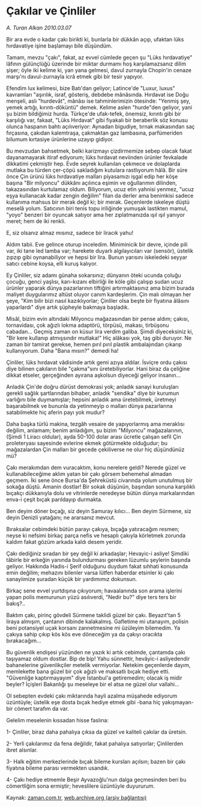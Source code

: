 # Çakılar ve Çinliler

*A. Turan Alkan 2010.03.07*

<tr><td class="metin" colspan="2" style="padding-top: 20px; padding-left: 5px; ">Bir ara evde o kadar çakı birikti ki, bunlarla bir dükkân açıp, ufaktan lüks hırdavatiye işine başlamayı bile düşündüm.</td></tr><tr><td class="metin" colspan="2" style="padding-top: 20px; padding-left: 5px; "><p>Tamam, mevzu "çakı", fakat, az evvel cümlede geçen şu "Lüks hırdavatiye" lâfının gülünçlüğü üzerinde bir miktar durmamı hoş karşılamazsanız dilim şişer; öyle iki kelime ki, yan yana gelmesi, davul zurnayla Chopin'in cenaze marşı'nı davul-zurnayla icrâ etmek gibi bir tesir yapıyor.
<p>Efendim lux kelimesi, bize Batı'dan geliyor; Latince'de "Luxur, luxus" kavramları "aşırılık, israf, gösteriş, debdebe mânâsında. Hırdavat ise Doğu menşeli, aslı "hurdevât", mânâsı ise tahminlerimizin ötesinde: "Yenmiş şey, yemek artığı, kırıntı-döküntü" demek. Kelime aslen "hurde"den geliyor, yani şu bizim bildiğimiz hurda. Türkçe'de ufak-tefek, önemsiz, kırıntı gibi bir karşılığı var, fakaat, "Lüks Hırdavat" gibi fiyakalı bir beraberlik söz konusu olunca haspanın bahtı açılıveriyor: Aynadan bigudiye, tırnak makasından saç fırçasına, çakıdan kalemtraşa, çakmaktan gaz lambasına, parfümeriden bilumum kırtasiye ürünlerine uzayıp gidiyor.
<p>Bu mevzudan bahsetmek, belki karizmayı çizdirmemize sebep olacak fakat dayanamayarak itiraf ediyorum; lüks hırdavat neviinden ürünler fevkalade dikkatimi çekmiştir hep. Evde seyrek kullanılan çekmece ve dolaplarda mutlaka bu türden çer-çöpü sakladığım kutulara rastlıyorum hâlâ. Bir süre önce Çin ürünü lüks hırdavatiye malları piyasamızı işgal edip her köşe başına "Bir milyoncu" dükkânı açılınca eşimin ve oğullarımın dilinden, takazasından kurtulamaz oldum. Biliyorum, ucuz etin yahnisi yenmez, "ucuz eşya kullanacak kadar zengin değilim" filan da derler ama benimkisi sadece kullanıma mahsus bir merak değil ki; bir merak. Geçenlerde iskeleye düştü meselâ yolum. Satıcının biri tenis topu iriliğinde yumuşak lastikten mamul, "yoyo" benzeri bir oyuncak satıyor ama her zıplatmanızda ışıl ışıl yanıyor meret; hem de iki renkli.
<p>E, siz olsanız almaz mısınız, sadece bir liracık yahu!
<p>Aldım tabii. Eve gelince oturup inceledim. Miniminicik bir devre, içinde pili var, iki tane led lamba var; harekete duyarlı algılayıcıları var (sensör), üstelik zıpzıp gibi oynanabiliyor ve hepsi bir lira. Bunun yarısını iskeledeki seyyar satıcı cebine koysa, elli kuruş kalıyor.
<p>Ey Çinliler, siz adamı günaha sokarsınız; dünyanın öteki ucunda çoluğu çocuğu, genci yaşlısı, karı-kızanı elbirliği ile köle gibi çalışıp sudan ucuz ürünler yaparak dünya pazarlarının tiftiğini artırmaktasınız ama bizim burada maliyet duygularımız altüst oluyor canım kardeşlerim. Çin malı olmayan her şeye, "Kim bilir bizi nasıl kazıklıyorlar; Çinliler olsa beşte bir fiyatına âlâsını yaparlardı" diye artık şüpheyle bakmaya başladık.
<p>Misâl, bizim evin altındaki Milyoncu mağazasından bir pense aldım; çakısı, tornavidası, çok ağızlı lokma adaptörü, törpüsü, makası, tirbüşonu cabadan... Geçmiş zaman on küsur lira verdim galiba. Şimdi diyeceksiniz ki, "Bir kere kullanıp atmışsındır mutlaka!" Hiç alâkası yok, taş gibi duruyor. Ne zaman bir tamirat gerekse, hemen pırıl pırıl plastik ambalajından çıkarıp kullanıyorum. Daha "Bana mısın?" demedi ha!
<p>Çinliler, lüks hırdavat vâdisinde artık gemi azıya aldılar. İsviçre ordu çakısı diye bilinen çakıların bile "çakma"sını üretebiliyorlar. Hani biraz da çeliğine dikkat etseler, gerçeğinden ayırana aşkolsun diyeceği geliyor insanın...
<p>Anladık Çin'de doğru dürüst demokrasi yok; anladık sanayi kuruluşları gerekli sağlık şartlarından bihaber, anladık "sendika" diye bir kurumun varlığını bile duymamışlar; hepsini anladık ama üretebilmek, üretmeyi başarabilmek ve bununla da yetinmeyip o malları dünya pazarlarına satabilmekte hiç aferin payı yok mudur?
<p>Daha başka türlü makina, tezgâh vesaire de yapıyorlarmış ama meraklısı değilim, anlamam; benim anladığım, şu bizim "Milyoncu" mağazalarının, (Şimdi 1 Liracı oldular), ayda 50-100 dolar arası ücretle çalışan sefil Çin proleteryası sayesinde evlerine ekmek götürmekte olduğudur; bu mağazalardan Çin malları bir gecede çekiliverse ne olur hiç düşündünüz mü?
<p>Çakı merakımdan dem vuracaktım, konu nerelere geldi? Nerede güzel ve kullanabileceğime aklım yatan bir çakı görsem behemehal almadan geçmem. İki sene önce Bursa'da Şehreküstü civarında yolum unutulmuş bir sokağa düştü. Amanin dostlar! Bir sokak düşünün, başından sonuna karşılıklı bıçakçı dükkanıyla dolu ve vitrinlerde neredeyse bütün dünya markalarından enva-i çeşit bıçak parıldayıp durmakta.
<p>Ben deyim döner bıçağı, siz deyin Samuray kılıcı... Ben deyim Sürmene, siz deyin Denizli yatağanı; ne ararsanız mevcut.
<p>Bıraksalar cebimdeki bütün parayı çakıya, bıçağa yatıracağım resmen; neyse ki nefsimi birkaç parça nefis ve hesaplı çakıyla körletmek zorunda kaldım fakat gözüm arkada kaldı desem yeridir.
<p>Çakı dediğiniz sıradan bir şey değil ki arkadaşlar; Hevayic-i asliye! Şimdiki tâbirle bir erkeğin yanında bulundurması gereken lüzumlu şeylerin başında geliyor. Hakkında Hadis-i Şerif olduğunu duydum fakat sıhhati konusunda emin değilim; mehazını bilenler varsa lütfen haberdar etsinler ki çakı sanayiimize şuradan küçük bir yardımımız dokunsun.
<p>Birkaç sene evvel yurtdışına çıkıyorum; havaalanında son arama işlerini yapan polis memurunun yüzü asılıverdi, "Nedir bu?" diye ters ters bir bakış?..
<p>Baktım çakı, pirinç gövdeli Sürmene taklidi güzel bir çakı. Beyazıt'tan 5 liraya almışım, çantanın dibinde kalakalmış. Gafletime mi utanayım, polisin beni potansiyel uçak korsanı zannetmesine mi üzüleyim bilemedim. Ya çakıya sahip çıkıp kös kös eve döneceğim ya da çakıyı oracıkta bırakacağım...
<p>Bu güvenlik endişesi yüzünden ne yazık ki artık cebimde, çantamda çakı taşıyamaz oldum dostlar. Bip de bip! Yahu sünnettir, hevâyic-i asliyedendir bahanelerine güvenlikçiler metelik vermiyorlar. Netekim geçenlerde dayım, memlekette bana güzel bir çok ağızlı ve maksatlı bıçak hediye etti. "Güvenliğe kaptırmayayım" diye İstanbul'a getiremedim; olacak iş midir beyler? İçişleri Bakanlığı şu meseleye bir el atsa ne güzel olur vallahi...
<p>Ol sebepten evdeki çakı miktarında hayli azalma müşahede ediyorum üzüntüyle; üstelik eşe dosta bıçak hediye etmek gibi -bana hiç yakışmayan- bir cömert tarafım da var.
<p>Gelelim meselenin kıssadan hisse faslına:
<p>1- Çinliler, biraz daha pahalıya çıksa da güzel ve kaliteli çakılar da üretsin.
<p>2- Yerli çakılarımız da fena değildir, fakat pahalıya satıyorlar; Çinlilerden ibret alsınlar.
<p>3- Halk eğitim merkezlerinde bıçak bileme kursları açılsın; bazen bir çakı fiyatına bileme parası vermekten usandık.
<p>4- Çakı hediye etmemle Beşir Ayvazoğlu'nun dalga geçmesinden beri bu cömertliğim sona ermiştir; heveslilere üzüntüyle duyururum.<br/></p></p></p></p></p></p></p></p></p></p></p></p></p></p></p></p></p></p></p></p></p></p></p></td></tr>

Kaynak: [zaman.com.tr](http://zaman.com.tr/yazar.do?yazino=958697), [web.archive.org (arşiv bağlantısı)](http://web.archive.org/web/20100312001635/http://www.zaman.com.tr:80/yazar.do?yazino=958697)
